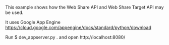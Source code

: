 
This example shows how the Web Share API and Web Share Target API may be used.

It uses Google App Engine
https://cloud.google.com/appengine/docs/standard/python/download

Run
$ dev_appserver.py .
and open http://localhost:8080/
